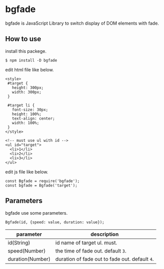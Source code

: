 # bgfade
bgfade is JavaScript Library to switch display of DOM elements with fade.

## How to use

install this packege.
```
$ npm install -D bgfade
```

edit html file like below.

```
<style>
 #target {
   height: 300px;
   width: 300px;
 }

 #target li {
   font-size: 30px;
   height: 100%;
   text-align: center;
   width: 100%;
 }
</style>

<!-- must use ul with id -->
<ul id="target">
  <li>1</li>
  <li>2</li>
  <li>3</li>
</ul>
```

edit js file like below.
```
const Bgfade = require('bgfade');
const bgfade = Bgfade('target');
```

## Parameters
bgfade use some parameters.

```
Bgfade(id, {speed: value, duration: value});
```

| parameter | description |
| ---- | ---- |
| id(String) | id name of target ul. must. |
| speed(Number) | the time of fade out. default `3`.|
| duration(Number) | duration of fade out to fade out. default `4`.|

